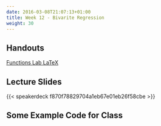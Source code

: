 ```yaml
---
date: 2016-03-08T21:07:13+01:00
title: Week 12 - Bivarite Regression
weight: 30
---
```


## Handouts

<a class="btn btn-primary btn-outline btn-xs{{end}}" href="https://github.com/slu-soc5050/Week-12/blob/master/Functions/week-12-r.pdf" target="_blank"> Functions </a>
<a class="btn btn-primary btn-outline btn-xs{{end}}" href="https://github.com/slu-soc5050/Week-12/blob/master/Lab/week-12-lab.pdf" target="_blank"> Lab </a>
<a class="btn btn-primary btn-outline btn-xs{{end}}" href="https://github.com/slu-soc5050/Week-12/blob/master/LaTeX/week-12-latex.pdf" target="_blank"> LaTeX </a>

## Lecture Slides
{{< speakerdeck f870f78829704a1eb67e01eb26f58cbe >}}

## Some Example Code for Class

<script data-gist-id="f4fcfbe4eaa4dc495bfad2402301f5b5"></script>

